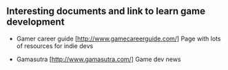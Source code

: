 ## Interesting documents and link to learn game development

* Gamer career guide [http://www.gamecareerguide.com/]
Page with lots of resources for indie devs

* Gamasutra [http://www.gamasutra.com/]
Game dev news
